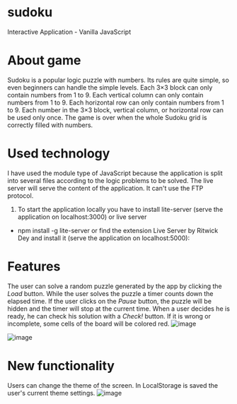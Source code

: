 # sudoku
Interactive Application - Vanilla JavaScript

# About game
Sudoku is a popular logic puzzle with numbers. Its rules are quite simple, so even beginners can handle the simple levels.
Each 3×3 block can only contain numbers from 1 to 9.
Each vertical column can only contain numbers from 1 to 9.
Each horizontal row can only contain numbers from 1 to 9.
Each number in the 3×3 block, vertical column, or horizontal row can be used only once.
The game is over when the whole Sudoku grid is correctly filled with numbers.

# Used technology
I have used the module type of JavaScript because the application is split into several files according to the logic problems to be solved. The live server will serve the content of the application. It can't use the FTP protocol.

1. To start the application locally you have to install lite-server (serve the application on localhost:3000) or live server
- npm install -g lite-server
or find the extension Live Server by Ritwick Dey and install it (serve the application on localhost:5000):

# Features
The user can solve a random puzzle generated by the app by clicking the _Load_ button. 
While the user solves the puzzle a timer counts down the elapsed time. If the user clicks on the _Pause_ button, the puzzle will be hidden and the timer will stop at the current time. 
When a user decides he is ready, he can check his solution with a _Check!_ button. If it is wrong or incomplete, some cells of the board will be colored red.
![image](https://github.com/ElitsaDev/sudoku/assets/94979851/68b2429e-eb09-4aa4-b3c5-e5b783863f4d)

![image](https://github.com/ElitsaDev/sudoku/assets/94979851/bef81c34-4328-48ca-a34b-0023168a21a5)

# New functionality 
Users can change the theme of the screen. In LocalStorage is saved the user's current theme settings.
![image](https://github.com/ElitsaDev/sudoku/assets/94979851/bc4e5b34-78a5-4123-bfd4-619c20c0c7fb)
